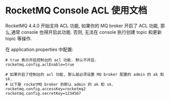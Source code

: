# RocketMQ Console ACL 使用文档

RocketMQ 4.4.0 开始支持 ACL 功能, 如果你的 MQ broker 开启了 ACL 功能, 那么,通常 console 也得开启此功能.
否则, 无法在 console 执行创建 topic 和更新 topic 等操作. 

在 application.properties 中配置:

```$xslt
# true 表示开启控制台的 acl 功能. 默认不开启.
rocketmq.config.aclEnable=true

# 如果开启了控制台的 acl 功能, 那么就必须设置 MQ broker 配置的 admin 的 ak 和 sk.
# 以下是 rocketMQ broker 的默认 admin 的 ak 和 sk.
rocketmq.config.accessKey=rocketmq2
rocketmq.config.secretKey=1234567
```

